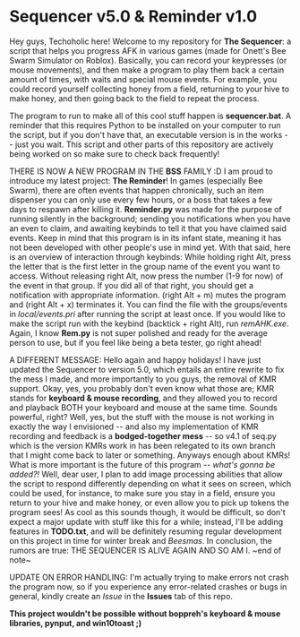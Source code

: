 # Sequencer v5.0 & Reminder v1.0

Hey guys, Techoholic here! Welcome to my repository for **The Sequencer**: a script that helps you progress AFK in various games (made for Onett's Bee Swarm Simulator on Roblox). Basically, you can record your keypresses (or mouse movements), and then make a program to play them back a certain amount of times, with waits and special mouse events. For example, you could record yourself collecting honey from a field, returning to your hive to make honey, and then going back to the field to repeat the process.

The program to run to make all of this cool stuff happen is **sequencer.bat**. A reminder that this requires Python to be installed on your computer to run the script, but if you don't have that, an executable version is in the works -- just you wait. This script and other parts of this repository are actively being worked on so make sure to check back frequently!

THERE IS NOW A NEW PROGRAM IN THE __BSS__ FAMILY :D
I am proud to introduce my latest project: **The Reminder**! In games (especially Bee Swarm), there are often events that happen chronically, such an item dispenser you can only use every few hours, or a boss that takes a few days to respawn after killing it. **Reminder.py** was made for the purpose of running silently in the background; sending you notifications when you have an even to claim, and awaiting keybinds to tell it that you have claimed said events.
Keep in mind that this program is in its infant state, meaning it has not been developed with other people's use in mind yet. With that said, here is an overview of interaction through keybinds: While holding right Alt, press the letter that is the first letter in the group name of the event you want to access. Without releasing right Alt, now press the number (1-9 for now) of the event in that group. If you did all of that right, you should get a notification with appropriate information. (right Alt + m) mutes the program and (right Alt + x) terminates it. You can find the file with the groups/events in *local/events.pri* after running the script at least once. If you would like to make the script run with the keybind (backtick + right Alt), run *remAHK.exe*.
Again, I know **Rem.py** is not super polished and ready for the average person to use, but if you feel like being a beta tester, go right ahead!

A DIFFERENT MESSAGE: Hello again and happy holidays! I have just updated the Sequencer to version 5.0, which entails an entire rewrite to fix the mess I made, and more importantly to you guys, the removal of KMR support. Okay, yes, you probably don't even know what those are; KMR stands for __keyboard & mouse recording__, and they allowed you to record and playback BOTH your keyboard and mouse at the same time. Sounds powerful, right? Well, yes, but the stuff with the mouse is not working in exactly the way I envisioned -- and also my implementation of KMR recording and feedback is a **bodged-together mess** -- so v4.1 of seq.py which is the version KMRs work in has been relegated to its own branch that I might come back to later or something. Anyways enough about KMRs! What is more important is the future of this program -- *what's gonna be added?!* Well, dear user, I plan to add image processing abilities that allow the script to respond differently depending on what it sees on screen, which could be used, for instance, to make sure you stay in a field, ensure you return to your hive and make honey, or even allow you to pick up tokens the program sees! As cool as this sounds though, it would be difficult, so don't expect a major update with stuff like this for a while; instead, I'll be adding features in __TODO.txt__, and will be definitely resuming regular development on this project in time for winter break and *Beesmas*. In conclusion, the rumors are true: THE SEQUENCER IS ALIVE AGAIN AND SO AM I.
\~end of note\~

UPDATE ON ERROR HANDLING: I'm actually trying to make errors not crash the program now, so if you experience any error-related crashes or bugs in general, kindly create an *Issue* in the __Issues__ tab of this repo.

**This project wouldn't be possible without boppreh's keyboard & mouse libraries, pynput, and win10toast ;)**
